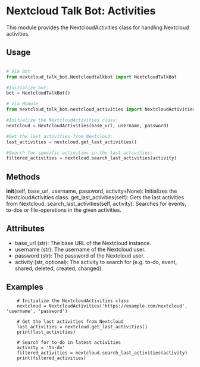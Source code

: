 # Nextcloud Talk Bot: Activities

This module provides the NextcloudActivities class for handling Nextcloud activities.


## Usage
```python

# Via Bot
from nextcloud_talk_bot.Nextcloudtalkbot import NextcloudTalkBot

#Initialize bot:
bot = NextcloudTalkBot()

# Via Module
from nextcloud_talk_bot.nextcloud_activities import NextcloudActivities

#Initialize the NextcloudActivities class:
nextcloud = NextcloudActivities(base_url, username, password)

#Get the last activities from Nextcloud:
last_activities = nextcloud.get_last_activities()

#Search for specific activities in the last activities:
filtered_activities = nextcloud.search_last_activities(activity)

```

## Methods

__init__(self, base_url, username, password, activity=None): Initializes the NextcloudActivities class.
get_last_activities(self): Gets the last activities from Nextcloud.
search_last_activities(self, activity): Searches for events, to-dos or file-operations in the given activities.


## Attributes

- base_url (str): The base URL of the Nextcloud instance.
- username (str): The username of the Nextcloud user.
- password (str): The password of the Nextcloud user.
- activity (str, optional): The activity to search for (e.g. to-do, event, shared, deleted, created, changed).


## Examples

```
    # Initialize the NextcloudActivities class
    nextcloud = NextcloudActivities('https://example.com/nextcloud', 'username', 'password')

    # Get the last activities from Nextcloud
    last_activities = nextcloud.get_last_activities()
    print(last_activities)

    # Search for to-do in latest activities
    activity = 'to-do'
    filtered_activities = nextcloud.search_last_activities(activity)
    print(filtered_activities)
```